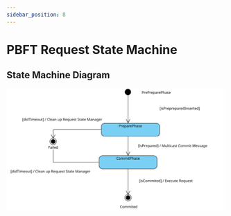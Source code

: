 ```yaml
---
sidebar_position: 8
---
```


# PBFT Request State Machine

## State Machine Diagram

![State Machine Diagram](./assets/pbftSM.svg) 
